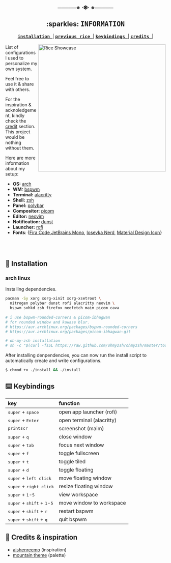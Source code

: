 <div align="center">
  <h3>─────※ ·❆· ※─────</h3>
</div>

<div align="center">
  <h2>:sparkles: <samp>INFORMATION </samp> </h2>
  <a href="https://github.com/riyuzenn/dotfiles#construction-installation"><b><samp> installation </samp></b></a> |
  <a href="https://github.com/riyuzenn/dotfiles/tree/f0fda40e80981fe46e552cc5f03195759f787c31"><b><samp> previous rice </samp></b></a> |
  <a href="https://github.com/riyuzenn/dotfiles#keyboard-keybindings"><b><samp> keybindings </samp></b></a> |
  <a href="https://github.com/riyuzenn/dotfiles#scroll-credits--inspiration"><b><samp> credits </samp></b></a> |
</div>
  <br>

   <img src="file:///home/amayshah/Pictures/dekstop.png" alt="Rice Showcase" align="right" width="400px">
   List of configurations I used to personalize my own system.  
   
   Feel free to use it & share with others.
   
   For the inspiration & acknoledgement, kindly check the [credit](https://github.com/riyuzenn/dotfiles#credits--inspiration)
   section. This project would be nothing without them. 
   
   Here are more information about my setup:

   - **OS:** [arch](https://archlinux.org)
   - **WM:** [bspwm](https://github.com/baskerville/bspwm)
   - **Terminal:** [alacritty](https://github.com/alacritty/alacritty)
   - **Shell:** [zsh](https://www.zsh.org/)
   - **Panel:** [polybar](https://github.com/polybar/polybar)
   - **Compositor:** [picom](https://github.com/ibhagwan/picom)
   - **Editor:** [neovim](https://github.com/neovim/neovim)
   - **Notification:** [dunst](https://github.com/dunst-project/dunst)
   - **Launcher:** [rofi](https://github.com/davatorium/rofi)
  - **Fonts**: {[Fira Code](https://github.com/tonsky/FiraCode),[JetBrains Mono](https://github.com/JetBrains/JetBrainsMono), [Iosevka Nerd](https://github.com/ryanoasis/nerd-fonts/tree/master/patched-fonts/Iosevka), [Material Design Icon](https://github.com/google/material-design-icons)}
  
<br></br>  

## :construction: Installation

### arch linux

Installing dependencies. 

```sh
pacman -Sy xorg xorg-xinit xorg-xsetroot \
  nitrogen polybar dunst rofi alacritty neovim \
  bspwm sxhkd zsh firefox neofetch maim picom cava
  
# i use bspwm-rounded-corners & picom-ibhagwan
# for rounded window and kawase blur.
# https://aur.archlinux.org/packages/bspwm-rounded-corners
# https://aur.archlinux.org/packages/picom-ibhagwan-git

# oh-my-zsh installation
# sh -c "$(curl -fsSL https://raw.github.com/ohmyzsh/ohmyzsh/master/tools/install.sh)"

```
After installing denpendencies, you can now run the install script to automatically
create and write configurations.

```sh
$ chmod +x ./install && ./install
```

## :keyboard: Keybindings
 key | function |
| :--- | :-------- |
| <kbd>super</kbd> + <kbd>space</kbd> | open app launcher (rofi) |
| <kbd>super</kbd> + <kbd>Enter</kbd> | open terminal (alacritty) |
| <kbd>printscr</kbd> | screenshot (maim) |
| <kbd>super</kbd> + <kbd>q</kbd> | close window |
| <kbd>super</kbd> + <kbd>tab</kbd> | focus next window |
| <kbd>super</kbd> + <kbd>f</kbd> | toggle fullscreen |
| <kbd>super</kbd> + <kbd>t</kbd> | toggle tiled |
| <kbd>super</kbd> + <kbd>d</kbd> | toggle floating |
| <kbd>super</kbd> + <kbd>left click</kbd> | move floating window |
| <kbd>super</kbd> + <kbd>right click</kbd> | resize floating window |
| <kbd>super</kbd> + <kbd>1</kbd>-<kbd>5</kbd> | view workspace | 
| <kbd>super</kbd> + <kbd>shift</kbd> + <kbd>1</kbd>-<kbd>5</kbd> | move window to workspace | 
| <kbd>super</kbd> + <kbd>shift</kbd> + <kbd>r</kbd> | restart bspwm |
| <kbd>super</kbd> + <kbd>shift</kbd> + <kbd>q</kbd> | quit bspwm |

## :scroll: Credits & inspiration

- [aishenreemo](https://github.com/aishenreemo) (inspiration)
- [mountain theme](https://github.com/mountain-theme) (palette) 

